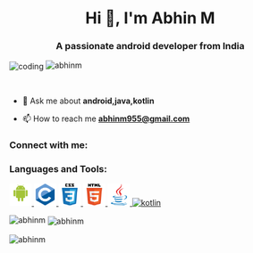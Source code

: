 
<h1 align="center">Hi 👋, I'm Abhin M</h1>
<h3 align="center">A passionate android developer from India</h3>
<img align="center" alt="coding" width="100%" height="350px" src="https://img.freepik.com/free-vector/matrix-style-binary-code-digital-background-with-falling-numbers_1017-25336.jpg?w=996&t=st=1682694933~exp=1682695533~hmac=3c1ccf0d1527a86b98e552274951068073338bd5639923cfd071b11c071b01a7"

<p align="left"> <img src="https://komarev.com/ghpvc/?username=abhinm&label=Profile%20views&color=0e75b6&style=flat" alt="abhinm" /> </p>

<p align="left"> <a href="https://twitter.com/" target="blank"><img src="https://img.shields.io/twitter/follow/?logo=twitter&style=for-the-badge" alt="" /></a> </p>

- 💬 Ask me about **android,java,kotlin**

- 📫 How to reach me **abhinm955@gmail.com**

<h3 align="left">Connect with me:</h3>
<p align="left">
</p>

<h3 align="left">Languages and Tools:</h3>
<p align="left"> <a href="https://developer.android.com" target="_blank" rel="noreferrer"> <img src="https://raw.githubusercontent.com/devicons/devicon/master/icons/android/android-original-wordmark.svg" alt="android" width="40" height="40"/> </a> <a href="https://www.cprogramming.com/" target="_blank" rel="noreferrer"> <img src="https://raw.githubusercontent.com/devicons/devicon/master/icons/c/c-original.svg" alt="c" width="40" height="40"/> </a> <a href="https://www.w3schools.com/css/" target="_blank" rel="noreferrer"> <img src="https://raw.githubusercontent.com/devicons/devicon/master/icons/css3/css3-original-wordmark.svg" alt="css3" width="40" height="40"/> </a> <a href="https://www.w3.org/html/" target="_blank" rel="noreferrer"> <img src="https://raw.githubusercontent.com/devicons/devicon/master/icons/html5/html5-original-wordmark.svg" alt="html5" width="40" height="40"/> </a> <a href="https://www.java.com" target="_blank" rel="noreferrer"> <img src="https://raw.githubusercontent.com/devicons/devicon/master/icons/java/java-original.svg" alt="java" width="40" height="40"/> </a> <a href="https://kotlinlang.org" target="_blank" rel="noreferrer"> <img src="https://www.vectorlogo.zone/logos/kotlinlang/kotlinlang-icon.svg" alt="kotlin" width="40" height="40"/> </a> </p>

<p><img align="left" src="https://github-readme-stats.vercel.app/api/top-langs?username=abhinm&show_icons=true&locale=en&layout=compact" alt="abhinm" /></p>

<p>&nbsp;<img align="center" src="https://github-readme-stats.vercel.app/api?username=abhinm&show_icons=true&locale=en" alt="abhinm" /></p>

<p><img align="center" src="https://github-readme-streak-stats.herokuapp.com/?user=abhinm&" alt="abhinm" /></p>
